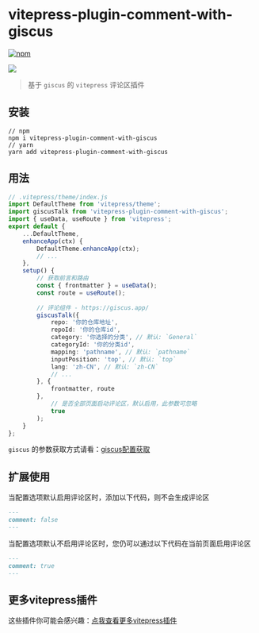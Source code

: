 # vitepress-plugin-comment-with-giscus

[![npm](https://img.shields.io/npm/v/vitepress-plugin-comment-with-giscus?color=green&style=flat)](https://www.npmjs.com/package/vitepress-plugin-comment-with-giscus)

![](demo.png)

> 基于 `giscus` 的 `vitepress` 评论区插件

## 安装

```shell
// npm
npm i vitepress-plugin-comment-with-giscus
// yarn
yarn add vitepress-plugin-comment-with-giscus
```

## 用法

```ts
// .vitepress/theme/index.js
import DefaultTheme from 'vitepress/theme';
import giscusTalk from 'vitepress-plugin-comment-with-giscus';
import { useData, useRoute } from 'vitepress';
export default {
    ...DefaultTheme,
    enhanceApp(ctx) {
        DefaultTheme.enhanceApp(ctx);
        // ...
    },
    setup() {
        // 获取前言和路由
        const { frontmatter } = useData();
        const route = useRoute();
        
        // 评论组件 - https://giscus.app/
        giscusTalk({
            repo: '你的仓库地址',
            repoId: '你的仓库id',
            category: '你选择的分类', // 默认: `General`
            categoryId: '你的分类id',
            mapping: 'pathname', // 默认: `pathname`
            inputPosition: 'top', // 默认: `top`
            lang: 'zh-CN', // 默认: `zh-CN`
            // ...
        }, {
            frontmatter, route
        },
            // 是否全部页面启动评论区，默认启用，此参数可忽略
            true
        );
    }
};
```

`giscus` 的参数获取方式请看：[giscus配置获取](https://giscus.app/)

## 扩展使用

当配置选项默认启用评论区时，添加以下代码，则不会生成评论区

```md
---
comment: false
---
```

当配置选项默认不启用评论区时，您仍可以通过以下代码在当前页面启用评论区

```md
---
comment: true
---
```

## 更多vitepress插件

这些插件你可能会感兴趣：[点我查看更多vitepress插件](https://github.com/T-miracle/vitepress-plugins)
